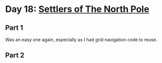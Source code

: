 # Day 18: [Settlers of The North Pole](https://adventofcode.com/2018/day/18)

## Part 1

Was an easy one again, especially as I had grid navigation code to reuse.

## Part 2

